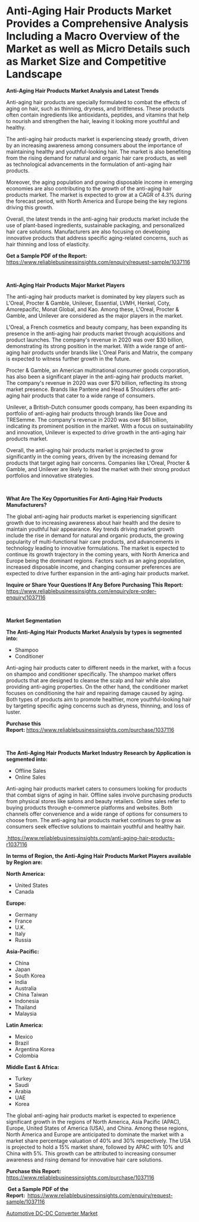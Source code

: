 <p><h1>Anti-Aging Hair Products Market Provides a Comprehensive Analysis Including a Macro Overview of the Market as well as Micro Details such as Market Size and Competitive Landscape</h1></p><p><strong>Anti-Aging Hair Products Market Analysis and Latest Trends</strong></p>
<p><p>Anti-aging hair products are specially formulated to combat the effects of aging on hair, such as thinning, dryness, and brittleness. These products often contain ingredients like antioxidants, peptides, and vitamins that help to nourish and strengthen the hair, leaving it looking more youthful and healthy.</p><p>The anti-aging hair products market is experiencing steady growth, driven by an increasing awareness among consumers about the importance of maintaining healthy and youthful-looking hair. The market is also benefiting from the rising demand for natural and organic hair care products, as well as technological advancements in the formulation of anti-aging hair products.</p><p>Moreover, the aging population and growing disposable income in emerging economies are also contributing to the growth of the anti-aging hair products market. The market is expected to grow at a CAGR of 4.3% during the forecast period, with North America and Europe being the key regions driving this growth.</p><p>Overall, the latest trends in the anti-aging hair products market include the use of plant-based ingredients, sustainable packaging, and personalized hair care solutions. Manufacturers are also focusing on developing innovative products that address specific aging-related concerns, such as hair thinning and loss of elasticity.</p></p>
<p><strong>Get a Sample PDF of the Report:&nbsp;</strong> <a href="https://www.reliablebusinessinsights.com/enquiry/request-sample/1037116">https://www.reliablebusinessinsights.com/enquiry/request-sample/1037116</a></p>
<p>&nbsp;</p>
<p><strong>Anti-Aging Hair Products Major Market Players</strong></p>
<p><p>The anti-aging hair products market is dominated by key players such as L'Oreal, Procter & Gamble, Unilever, Essential, LVMH, Henkel, Coty, Amorepacific, Monat Global, and Kao. Among these, L'Oreal, Procter & Gamble, and Unilever are considered as the major players in the market.</p><p>L'Oreal, a French cosmetics and beauty company, has been expanding its presence in the anti-aging hair products market through acquisitions and product launches. The company's revenue in 2020 was over $30 billion, demonstrating its strong position in the market. With a wide range of anti-aging hair products under brands like L'Oreal Paris and Matrix, the company is expected to witness further growth in the future.</p><p>Procter & Gamble, an American multinational consumer goods corporation, has also been a significant player in the anti-aging hair products market. The company's revenue in 2020 was over $70 billion, reflecting its strong market presence. Brands like Pantene and Head & Shoulders offer anti-aging hair products that cater to a wide range of consumers.</p><p>Unilever, a British-Dutch consumer goods company, has been expanding its portfolio of anti-aging hair products through brands like Dove and TRESemme. The company's revenue in 2020 was over $61 billion, indicating its prominent position in the market. With a focus on sustainability and innovation, Unilever is expected to drive growth in the anti-aging hair products market.</p><p>Overall, the anti-aging hair products market is projected to grow significantly in the coming years, driven by the increasing demand for products that target aging hair concerns. Companies like L'Oreal, Procter & Gamble, and Unilever are likely to lead the market with their strong product portfolios and innovative strategies.</p></p>
<p>&nbsp;</p>
<p><strong>What Are The Key Opportunities For Anti-Aging Hair Products Manufacturers?</strong></p>
<p><p>The global anti-aging hair products market is experiencing significant growth due to increasing awareness about hair health and the desire to maintain youthful hair appearance. Key trends driving market growth include the rise in demand for natural and organic products, the growing popularity of multi-functional hair care products, and advancements in technology leading to innovative formulations. The market is expected to continue its growth trajectory in the coming years, with North America and Europe being the dominant regions. Factors such as an aging population, increased disposable income, and changing consumer preferences are expected to drive further expansion in the anti-aging hair products market.</p></p>
<p><strong>Inquire or Share Your Questions If Any Before Purchasing This Report:</strong> <a href="https://www.reliablebusinessinsights.com/enquiry/pre-order-enquiry/1037116">https://www.reliablebusinessinsights.com/enquiry/pre-order-enquiry/1037116</a></p>
<p>&nbsp;</p>
<p><strong>Market Segmentation</strong></p>
<p><strong>The Anti-Aging Hair Products Market Analysis by types is segmented into:</strong></p>
<p><ul><li>Shampoo</li><li>Conditioner</li></ul></p>
<p><p>Anti-aging hair products cater to different needs in the market, with a focus on shampoo and conditioner specifically. The shampoo market offers products that are designed to cleanse the scalp and hair while also providing anti-aging properties. On the other hand, the conditioner market focuses on conditioning the hair and repairing damage caused by aging. Both types of products aim to promote healthier, more youthful-looking hair by targeting specific aging concerns such as dryness, thinning, and loss of luster.</p></p>
<p><strong>Purchase this Report:&nbsp;</strong><a href="https://www.reliablebusinessinsights.com/purchase/1037116">https://www.reliablebusinessinsights.com/purchase/1037116</a></p>
<p>&nbsp;</p>
<p><strong>The Anti-Aging Hair Products Market Industry Research by Application is segmented into:</strong></p>
<p><ul><li>Offline Sales</li><li>Online Sales</li></ul></p>
<p><p>Anti-aging hair products market caters to consumers looking for products that combat signs of aging in hair. Offline sales involve purchasing products from physical stores like salons and beauty retailers. Online sales refer to buying products through e-commerce platforms and websites. Both channels offer convenience and a wide range of options for consumers to choose from. The anti-aging hair products market continues to grow as consumers seek effective solutions to maintain youthful and healthy hair.</p></p>
<p><a href="https://www.reliablebusinessinsights.com/anti-aging-hair-products-r1037116">&nbsp;https://www.reliablebusinessinsights.com/anti-aging-hair-products-r1037116</a></p>
<p><strong>In terms of Region, the Anti-Aging Hair Products Market Players available by Region are:</strong></p>
<p>
    <p> <strong> North America: </strong>
        <ul>
            <li>United States</li>
            <li>Canada</li>
        </ul>
        </p> 
    <p> <strong> Europe: </strong>
        <ul>
            <li>Germany</li>
            <li>France</li>
            <li>U.K.</li>
            <li>Italy</li>
            <li>Russia</li>
        </ul>
        </p> 
    <p> <strong> Asia-Pacific: </strong>
        <ul>
            <li>China</li>
            <li>Japan</li>
            <li>South Korea</li>
            <li>India</li>
            <li>Australia</li>
            <li>China Taiwan</li>
            <li>Indonesia</li>
            <li>Thailand</li>
            <li>Malaysia</li>
        </ul>
        </p> 
    <p> <strong> Latin America: </strong>
        <ul>
            <li>Mexico</li>
            <li>Brazil</li>
            <li>Argentina Korea</li>
            <li>Colombia</li>
        </ul>
        </p> 
    <p> <strong> Middle East & Africa: </strong>
        <ul>
            <li>Turkey</li>
            <li>Saudi</li>
            <li>Arabia</li>
            <li>UAE</li>
            <li>Korea</li>
        </ul>
    </p>
    </p>
<p><p>The global anti-aging hair products market is expected to experience significant growth in the regions of North America, Asia Pacific (APAC), Europe, United States of America (USA), and China. Among these regions, North America and Europe are anticipated to dominate the market with a market share percentage valuation of 40% and 30% respectively. The USA is projected to hold a 15% market share, followed by APAC with 10% and China with 5%. This growth can be attributed to increasing consumer awareness and rising demand for innovative hair care solutions.</p></p>
<p><strong>Purchase this Report: </strong><a href="https://www.reliablebusinessinsights.com/purchase/1037116">https://www.reliablebusinessinsights.com/purchase/1037116</a></p>
<p>&nbsp;<strong>Get a Sample PDF of the Report:&nbsp;&nbsp;</strong><a href="https://www.reliablebusinessinsights.com/enquiry/request-sample/1037116">https://www.reliablebusinessinsights.com/enquiry/request-sample/1037116</a></p>
<p><strong></strong></p>
<p><p><a href="https://github.com/sofayahoo2023/Market-Research-Report-List-4/blob/main/automotive-dc-dc-converter-market.md">Automotive DC-DC Converter Market</a></p></p>